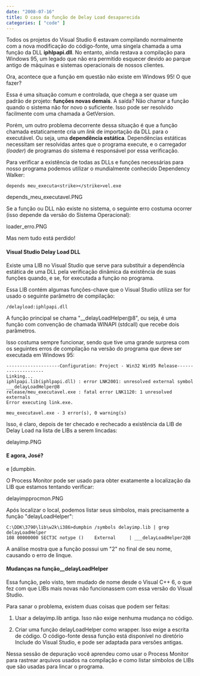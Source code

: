 ```yaml
---
date: "2008-07-16"
title: O caso da função de Delay Load desaparecida
categories: [ "code" ]
---
```

Todos os projetos do Visual Studio 6 estavam compilando normalmente com a nova modificação do código-fonte, uma singela chamada a uma função da DLL **iphlpapi.dll**. No entanto, ainda restava a compilação para Windows 95, um legado que não era permitido esquecer devido ao parque antigo de máquinas e sistemas operacionais de nossos clientes.

Ora, acontece que a função em questão não existe em Windows 95! O que fazer?

Essa é uma situação comum e controlada, que chega a ser quase um padrão de projeto: **funções novas demais**. A saída? Não chamar a função quando o sistema não for novo o suficiente. Isso pode ser resolvido facilmente com uma chamada a GetVersion.

Porém, um outro problema decorrente dessa situação é que a função chamada estaticamente cria um _link_ de importação da DLL para o executável. Ou seja, uma **dependência estática**. Dependências estáticas necessitam ser resolvidas antes que o programa execute, e o carregador (_loader_) de programas do sistema é responsável por essa verificação.

Para verificar a existência de todas as DLLs e funções necessárias para nosso programa podemos utilizar o mundialmente conhecido Dependency Walker:

    
    depends meu_executa<strike></strike>vel.exe

depends_meu_executavel.PNG

Se a função ou DLL não existe no sistema, o seguinte erro costuma ocorrer (isso depende da versão do Sistema Operacional):

loader_erro.PNG

Mas nem tudo está perdido!

#### Visual Studio Delay Load DLL

Existe uma LIB no Visual Studio que serve para substituir a dependência estática de uma DLL pela verificação dinâmica da existência de suas funções quando, e se, for executada a função no programa.

Essa LIB contém algumas funções-chave que o Visual Studio utiliza ser for usado o seguinte parâmetro de compilação:

    
    /delayload:iphlpapi.dll

A função principal se chama "__delayLoadHelper@8", ou seja, é uma função com convenção de chamada WINAPI (stdcall) que recebe dois parâmetros.

Isso costuma sempre funcionar, sendo que tive uma grande surpresa com os seguintes erros de compilação na versão do programa que deve ser executada em Windows 95:

    
    --------------------Configuration: Project - Win32 Win95 Release--------------------
    Linking...
    iphlpapi.lib(iphlpapi.dll) : error LNK2001: unresolved external symbol ___delayLoadHelper@8
    release/meu_executavel.exe : fatal error LNK1120: 1 unresolved externals
    Error executing link.exe.
    
    meu_executavel.exe - 3 error(s), 0 warning(s)

Isso, é claro, depois de ter checado e rechecado a existência da LIB de Delay Load na lista de LIBs a serem lincadas:

delayimp.PNG

#### E agora, José?

 e [dumpbin.

O Process Monitor pode ser usado para obter exatamente a localização da LIB que estamos tentando verificar:

delayimpprocmon.PNG

Após localizar o local, podemos listar seus símbolos, mais precisamente a função "delayLoadHelper":

    
    C:\DDK\3790\lib\w2k\i386>dumpbin /symbols delayimp.lib | grep delayLoadHelper
    108 00000000 SECT3C notype ()    External     | ___delayLoadHelper2@8

A análise mostra que a função possui um "2" no final de seu nome, causando o erro de linque.

#### Mudanças na função__delayLoadHelper

Essa função, pelo visto, tem mudado de nome desde o Visual C++ 6, o que fez com que LIBs mais novas não funcionassem com essa versão do Visual Studio.

Para sanar o problema, existem duas coisas que podem ser feitas:

	
  1. Usar a delayimp.lib antiga. Isso não exige nenhuma mudança no código.

	
  2. Criar uma função delayLoadHelper como wrapper. Isso exige a escrita de código. O código-fonte dessa função está disponível no diretório Include do Visual Studio, e pode ser adaptada para versões antigas.

Nessa sessão de depuração você aprendeu como usar o Process Monitor para rastrear arquivos usados na compilação e como listar símbolos de LIBs que são usadas para lincar o programa.
